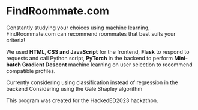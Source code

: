 # FindRoommate.com

Constantly studying your choices using machine learning, FindRoommate.com can recommend roommates that best suits your criteria!

We used **HTML, CSS and JavaScript** for the frontend, **Flask** to respond to requests and call Python script, **PyTorch** in the backend to perform **Mini-batch Gradient Descent** machine learning on user selection to recommend compatible profiles.

Currently considering using classification instead of regression in the backend
Considering using the Gale Shapley algorithm

This program was created for the HackedED2023 hackathon.
